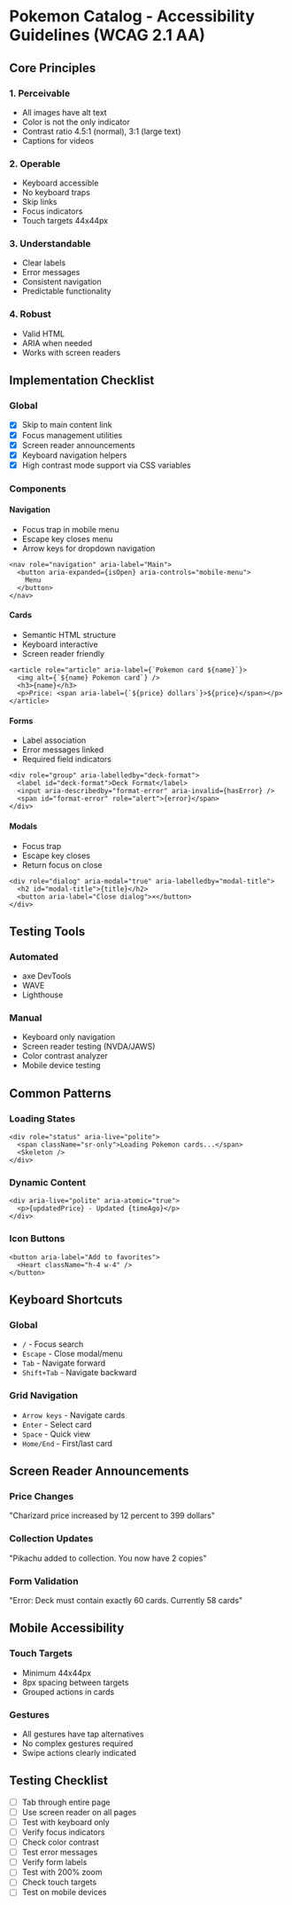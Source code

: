 # Pokemon Catalog - Accessibility Guidelines (WCAG 2.1 AA)

## Core Principles

### 1. Perceivable
- All images have alt text
- Color is not the only indicator
- Contrast ratio 4.5:1 (normal), 3:1 (large text)
- Captions for videos

### 2. Operable  
- Keyboard accessible
- No keyboard traps
- Skip links
- Focus indicators
- Touch targets 44x44px

### 3. Understandable
- Clear labels
- Error messages
- Consistent navigation
- Predictable functionality

### 4. Robust
- Valid HTML
- ARIA when needed
- Works with screen readers

## Implementation Checklist

### Global
- [x] Skip to main content link
- [x] Focus management utilities
- [x] Screen reader announcements
- [x] Keyboard navigation helpers
- [x] High contrast mode support via CSS variables

### Components

#### Navigation
- Focus trap in mobile menu
- Escape key closes menu
- Arrow keys for dropdown navigation
```tsx
<nav role="navigation" aria-label="Main">
  <button aria-expanded={isOpen} aria-controls="mobile-menu">
    Menu
  </button>
</nav>
```

#### Cards
- Semantic HTML structure
- Keyboard interactive
- Screen reader friendly
```tsx
<article role="article" aria-label={`Pokemon card ${name}`}>
  <img alt={`${name} Pokemon card`} />
  <h3>{name}</h3>
  <p>Price: <span aria-label={`${price} dollars`}>${price}</span></p>
</article>
```

#### Forms
- Label association
- Error messages linked
- Required field indicators
```tsx
<div role="group" aria-labelledby="deck-format">
  <label id="deck-format">Deck Format</label>
  <input aria-describedby="format-error" aria-invalid={hasError} />
  <span id="format-error" role="alert">{error}</span>
</div>
```

#### Modals
- Focus trap
- Escape key closes
- Return focus on close
```tsx
<div role="dialog" aria-modal="true" aria-labelledby="modal-title">
  <h2 id="modal-title">{title}</h2>
  <button aria-label="Close dialog">×</button>
</div>
```

## Testing Tools

### Automated
- axe DevTools
- WAVE
- Lighthouse

### Manual
- Keyboard only navigation
- Screen reader testing (NVDA/JAWS)
- Color contrast analyzer
- Mobile device testing

## Common Patterns

### Loading States
```tsx
<div role="status" aria-live="polite">
  <span className="sr-only">Loading Pokemon cards...</span>
  <Skeleton />
</div>
```

### Dynamic Content
```tsx
<div aria-live="polite" aria-atomic="true">
  <p>{updatedPrice} - Updated {timeAgo}</p>
</div>
```

### Icon Buttons
```tsx
<button aria-label="Add to favorites">
  <Heart className="h-4 w-4" />
</button>
```

## Keyboard Shortcuts

### Global
- `/` - Focus search
- `Escape` - Close modal/menu
- `Tab` - Navigate forward
- `Shift+Tab` - Navigate backward

### Grid Navigation
- `Arrow keys` - Navigate cards
- `Enter` - Select card
- `Space` - Quick view
- `Home/End` - First/last card

## Screen Reader Announcements

### Price Changes
"Charizard price increased by 12 percent to 399 dollars"

### Collection Updates  
"Pikachu added to collection. You now have 2 copies"

### Form Validation
"Error: Deck must contain exactly 60 cards. Currently 58 cards"

## Mobile Accessibility

### Touch Targets
- Minimum 44x44px
- 8px spacing between targets
- Grouped actions in cards

### Gestures
- All gestures have tap alternatives
- No complex gestures required
- Swipe actions clearly indicated

## Testing Checklist

- [ ] Tab through entire page
- [ ] Use screen reader on all pages
- [ ] Test with keyboard only
- [ ] Verify focus indicators
- [ ] Check color contrast
- [ ] Test error messages
- [ ] Verify form labels
- [ ] Test with 200% zoom
- [ ] Check touch targets
- [ ] Test on mobile devices